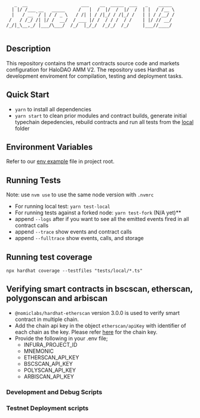 ```

   _  __                    ___    __  _____  ___   _    _____
  | |/ /___ __   _____     /   |  /  |/  /  |/  /  | |  / /__ \
  |   / __ `/ | / / _ \   / /| | / /|_/ / /|_/ /   | | / /__/ /
 /   / /_/ /| |/ /  __/  / ___ |/ /  / / /  / /    | |/ // __/
/_/|_\__,_/ |___/\___/  /_/  |_/_/  /_/_/  /_/     |___//____/


```

## Description

This repository contains the smart contracts source code and markets configuration for HaloDAO AMM V2. The repository uses Hardhat as development enviroment for compilation, testing and deployment tasks.

## Quick Start

- `yarn` to install all dependencies
- `yarn start` to clean prior modules and contract builds, generate initial typechain depedencies, rebuild contracts and run all tests from the [local](./tests/local) folder

## Environment Variables

Refer to our [env example](./.env.example) file in project root.

## Running Tests

Note: use `nvm use` to use the same node version with `.nvmrc`

- For running local test: `yarn test-local`
- For running tests against a forked node: `yarn test-fork` (N/A yet)\*\*
- append `--logs` after if you want to see all the emitted events fired in all contract calls
- append `--trace` show events and contract calls
- append `--fulltrace` show events, calls, and storage

## Running test coverage

`npx hardhat coverage --testfiles "tests/local/*.ts"`

## Verifying smart contracts in bscscan, etherscan, polygonscan and arbiscan

- `@nomiclabs/hardhat-etherscan` version 3.0.0 is used to verify smart contract in multiple chain.
- Add the chain api key in the object `etherscan/apiKey` with identifier of each chain as the key. Please refer [here](https://hardhat.org/plugins/nomiclabs-hardhat-etherscan.html#multiple-api-keys-and-alternative-block-explorers) for the chain key.
- Provide the following in your .env file;
  - INFURA_PROJECT_ID
  - MNEMONIC
  - ETHERSCAN_API_KEY
  - BSCSCAN_API_KEY
  - POLYSCAN_API_KEY
  - ARBISCAN_API_KEY

### Development and Debug Scripts

### Testnet Deployment scripts
